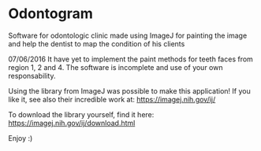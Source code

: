 # Odontogram
Software for odontologic clinic made using ImageJ for painting the image and help the dentist to map the condition of his clients

07/06/2016
It have yet to implement the paint methods for teeth faces from region 1, 2 and 4.
The software is incomplete and use of your own responsability.

Using the library from ImageJ was possible to make this application!
If you like it, see also their incredible work at:
https://imagej.nih.gov/ij/

To download the library yourself, find it here:
https://imagej.nih.gov/ij/download.html

Enjoy :)
